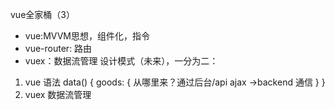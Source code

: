  vue全家桶（3）
  - vue:MVVM思想，组件化，指令
  - vue-router: 路由
  - vuex：数据流管理
  设计模式（未来），一分为二：
  1. vue 语法
  data() {
      goods: {
          从哪里来？通过后台/api
          ajax ->backend 通信
      }
  }
  2. vuex 数据流管理

